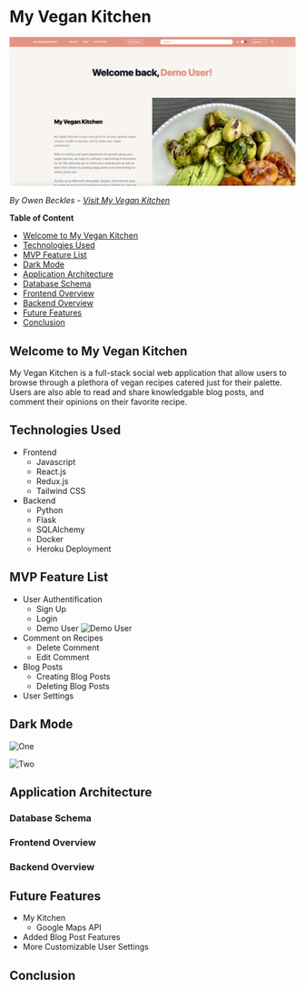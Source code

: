 # My Vegan Kitchen
![MVK](/images/MVKHomepage.png)

*By Owen Beckles - [Visit My Vegan Kitchen](https://myvegankitchen.herokuapp.com/)*

**Table of Content**
* [Welcome to My Vegan Kitchen](#welcome-to-my-vegan-kitchen)
* [Technologies Used](#technologies-used)
* [MVP Feature List](#mvp-feature-list)
* [Dark Mode](#dark-mode)
* [Application Architecture](#application-architecture)
* [Database Schema](#database-schema)
* [Frontend Overview](#frontend-overview)
* [Backend Overview](#backend-overview)
* [Future Features](#future-features)
* [Conclusion](#conclusion)

## Welcome to My Vegan Kitchen
My Vegan Kitchen is a full-stack social web application that allow users to browse through a plethora of vegan recipes catered just for their palette. Users are also able to read and share knowledgable blog posts, and comment their opinions on their favorite recipe.

## Technologies Used
* Frontend
    * Javascript
    * React.js
    * Redux.js
    * Tailwind CSS
* Backend
    * Python
    * Flask
    * SQLAlchemy
    * Docker
    * Heroku Deployment

## MVP Feature List
* User Authentification
    * Sign Up
    * Login
    * Demo User
        ![Demo User](/images/MVKDemoExample.gif)
* Comment on Recipes
    * Delete Comment
    * Edit Comment
* Blog Posts
    * Creating Blog Posts
    * Deleting Blog Posts
* User Settings

## Dark Mode

   ![One](/images/MVKDM1.gif)
   
   ![Two](/images/MVKDM2.gif)

## Application Architecture

### Database Schema
### Frontend Overview
### Backend Overview

## Future Features
* My Kitchen
    * Google Maps API
* Added Blog Post Features
* More Customizable User Settings

## Conclusion
